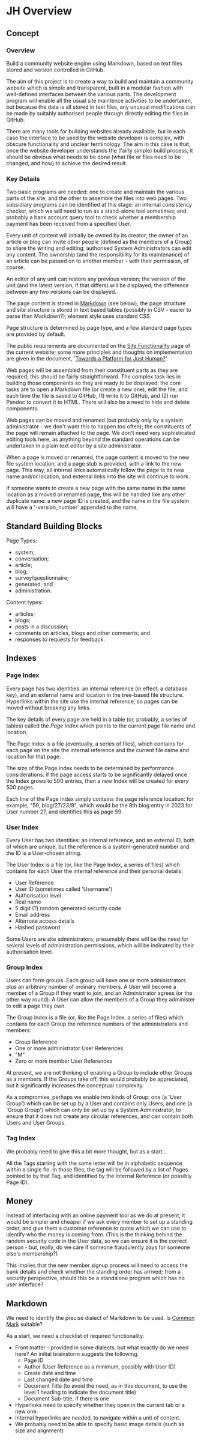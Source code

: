 # JH Overview

## Concept

### Overview

Build a community website engine using Markdown, based on text files stored and version controlled in GitHub.

The aim of this project is to create a way to build and maintain a community website which is simple and transparent, built in a modular fashion with well-defined interfaces between the various parts.  The development program will enable all the usual site maintence activities to be undertaken, but because the data is all stored in text files, any unusual modifications can be made by suitably authorised people through directly editing the files in GitHub.

There are many tools for building websites already available, but in each case the interface to be used by the website developer is complex, with obscure functionality and unclear terminology.  The aim in this case is that, once the website developer understands the (fairly simple) build process, it should be obvious what needs to be done (what file or files need to be changed, and how) to achieve the desired result.

### Key Details

Two basic programs are needed: one to create and maintain the various parts of the site, and the other to assemble the files into web pages. Two subsidiary programs can be identified at this stage: an internal consistency checker, which we will need to run as a stand-alone tool sometimes; and probably a bank account query tool to check whether a membership payment has been received from a specified User.

Every unit of content will initially be owned by its creator; the owner of an article or blog can invite other people (defined as the members of a Group) to share the writing and editing; authorised System Administrators can edit any content.  The ownership (and the responsibility for its maintenance) of an article can be passed on to another member - with their permission, of course.

An editor of any unit can restore any previous version; the version of the unit (and the latest version, if that differs) will be displayed; the difference between any two versions can be displayed.

The page content is stored in [Markdown](#Markdown) (see below); the page structure and site structure is stored in text based tables (possibly in CSV - easier to parse than Markdown?); element style uses standard CSS.

Page structure is determined by page type, and a few standard page types are provided by default.

The public requirements are documented on the [Site Functionality](https://just-human.net/admin-discussion/site-functionality "Site Functionality") page of the current website; some more principles and thoughts on implementation are given in the document, '[Towards a Platform for Just Human?](jh-towards-a-platform.md)'.

Web pages will be assembled from their constituent parts as they are required; this should be fairly straightforward.  The complex task lies in building those components so they are ready to be displayed: the core tasks are to open a Markdown file (or create a new one), edit the file; and each time the file is saved to GitHub, (1) write it to GitHub, and (2) run Pandoc to convert it to HTML. There will also be a need to hide and delete components.

Web pages can be moved and renamed (but probably only by a system administrator - we don't want this to happen too often); the constituents of the page will remain attached to the page.  We don't need very sophisticated editing tools here, as anything beyond the standard operations can be undertaken in a plain text editor by a site administrator.

When a page is moved or renamed, the page content is moved to the new file system location, and a page stub is provided, with a link to the new page.  This way, all internal links automatically follow the page to its new name and/or location, and external links into the site will continue to work.

If someone wants to create a new page with the same name in the same location as a moved or renamed page, this will be handled like any other duplicate name: a new page ID is created, and the name in the file system will have a '-version_number' appended to the name,


## Standard Building Blocks

Page Types:
* system;
* conversation;
* article;
* blog;
* survey/questionnaire;
* generated; and
* administration.

Content types:

* articles;
* blogs;
* posts in a discussion;
* comments on articles, blogs and other comments; and
* responses to requests for feedback.


## Indexes

### Page Index
Every page has two identities: an internal reference (in effect, a database key), and an external name and location in the tree-based file structure.  Hyperlinks within the site use the internal reference, so pages can be moved without breaking any links.

The key details of every page are held in a table (or, probably, a series of tables) called the *Page Index* which points to the current page file name and location.

The Page Index is a file (eventually, a series of files), which contains for each page on the site the internal reference and the current file name and location for that page.

The size of the Page Index needs to be determined by performance considerations: if the page access starts to be significantly delayed once the Index grows to 500 entries, then a new Index will be created for every 500 pages.

Each line of the Page Index simply contains the page reference location: for example, "59, blog/27/23/8", which would be the 8th blog entry in 2023 for User number 27, and identifies this as page 59.


### User Index

Every User has two identities: an internal reference, and an external ID, both of which are unique, but the reference is a system-generated number and the ID is a User-chosen string.

The User Index is a file (or, like the Page Index, a series of files) which contains for each User the internal reference and their personal details:

* User Reference
* User ID (sometimes called 'Username')
* Authorisation level
* Real name
* 5 digit (?) random generated security code
* Email address
* Alternate access details
* Hashed password

Some Users are site administrators; presumably there will be the need for several levels of administration permissions, which will be indicated by their authorisation level.

### Group Index

Users can form groups.  Each group will have one or more administrators plus an arbitrary number of ordinary members. A User will become a member of a Group if they want to join, and an Administrator agrees (or the other way round). A User can allow the members of a Group they administer to edit a page they own.

The Group Index is a file (or, like the Page Index, a series of files) which contains for each Group the reference numbers of the administrators and members:

* Group Reference
* One or more administrator User References
* "M"
* Zero or more member User References

At present, we are not thinking of enabling a Group to include other Groups as a members.  If the Groups take off, this would probably be appreciated, but it significantly increases the conceptual complexity.

As a compromise, perhaps we enable two kinds of Group: one (a 'User Group') which can be set up by a User and  contains only Users, and one (a 'Group Group') which can only be set up by a System Administrator, to ensure that it does not create any circular references, and can contain both Users and User Groups.

### Tag Index

We probably need to give this a bit more thought, but as a start...

All the Tags starting with the same letter will be in alphabetic sequence within a single fle.  In those files, the tag will be followed by a list of Pages pointed to by that Tag, and identified by the Internal Reference (or possibly Page ID).

## Money

Instead of interfacing with an online payment tool as we do at present, it would be simpler and cheaper if we ask every member to set up a standing order, and give them a customer reference to quote which we can use to identify who the money is coming from. (This is the thinking behind the random security code in the User data, so we can ensure it is the correct person - but, really, do we care if someone fraudulently pays for someone else's membership?)

This implies that the new member signup process will need to access the bank details and check whether the standing order has arrived; from a security perspective, should this be a standalone program which has no user interface?


<a name="Markdown">

## Markdown

</a>

We need to identify the precise dialect of Markdown to be used.  Is [Common Mark](https://commonmark.org/ "Common Mark") suitable?

As a start, we need a checklist of required functionality.

* Front matter - provided in some dialects, but what exactly do we need here?  An initial brainstorm suggests the following.
  * Page ID
  * Author (User Reference as a minimum, possibly with User ID)
  * Create date and time
  * Last changed date and time
  * Document Title (to avoid the need, as in this document, to use the level 1 heading to indicate the document title)
  * Document Sub-title, if there is one
* Hyperlinks need to specify whether they open in the current tab or a new one.
* Internal hyperlinks are needed, to navigate within a unit of content.
* We probably need to be able to specify basic image details (such as size and alignment)



